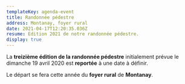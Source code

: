 ```yaml
---
templateKey: agenda-event
title: Randonnée pédestre
address: Montanay, foyer rural
date: 2021-04-17T12:20:35.036Z
resume: Edition 2021 de notre randonnée pédestre.
display: true
---
```


La **treizième édition de la randonnée pédestre** initialement prévue le
dimanche 19 avril 2020 est **reportée** à une date à définir.

Le départ se fera cette année du **foyer rural** de **Montanay**.
